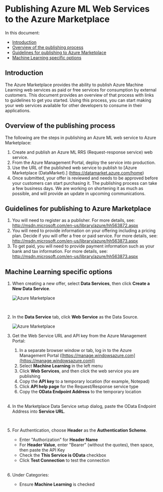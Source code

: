 <properties pageTitle="Publishing Azure ML Web Services to the Azure Marketplace | Azure" description="Publishing Azure ML Web Services to the Azure Marketplace" services="machine-learning" documentationCenter="" authors="Garyericson" manager="paulettm" editor="cgronlun"/>

<tags ms.service="machine-learning" ms.workload="data-services" ms.tgt_pltfrm="na" ms.devlang="na" ms.topic="article" ms.date="10/03/2014" ms.author="garye"/>

# Publishing Azure ML Web Services to the Azure Marketplace 

In this document:

- [Introduction]
- [Overview of the publishing process]
- [Guidelines for publishing to Azure Marketplace]
- [Machine Learning specific options] 

<!--Anchors-->
[Introduction]: #introduction
[Overview of the publishing process]: #overview-of-the-publishing-process
[Guidelines for publishing to Azure Marketplace]: #guidelines-for-publishing-to-azure-marketplace
[Machine Learning specific options]: #machine-learning-specific-options 

## Introduction

The Azure Marketplace provides the ability to publish Azure Machine Learning web services as paid or free services for consumption by external customers. This document provides an overview of that process with links to guidelines to get you started. Using this process, you can start making your web services available for other developers to consume in their applications.

## Overview of the publishing process 

The following are the steps in publishing an Azure ML web service to Azure Marketplace:

1.	Create and publish an Azure ML RRS (Request-response service) web service.
2.	From the Azure Management Portal, deploy the service into production.
3.	Use the URL of the published web service to publish to [Azure Marketplace (DataMarket).] (https://datamarket.azure.com/home) 
4.	Once submitted, your offer is reviewed and needs to be approved before your customers can start purchasing it. The publishing process can take a few business days. We are working on shortening it as much as possible, and will provide an update in upcoming communications.

## Guidelines for publishing to Azure Marketplace

1.	You will need to register as a publisher. For more details, see: <http://msdn.microsoft.com/en-us/library/azure/hh563872.aspx>
2.	You will need to provide information on your offering including a pricing plan. Decide if you will offer a free or paid service. For more details, see: <http://msdn.microsoft.com/en-us/library/azure/hh563873.aspx> 
3.	To get paid, you will need to provide payment information such as your bank and tax information. For more details, see: <http://msdn.microsoft.com/en-us/library/azure/hh563873.aspx>

## Machine Learning specific options


1.	When creating a new offer, select **Data Services**, then click **Create a New Data Service**. 
 
	![Azure Marketplace][image1]

	<br />

2. In the **Data Service** tab, click **Web Service** as the Data Source.

	![Azure Marketplace][image2]

3.	Get the Web Service URL and API key from the Azure Management Portal:
	1.	In a separate browser window or tab, log in to the Azure Management Portal ([https://manage.windowsazure.com](https://manage.windowsazure.com)) 
	2.	Select **Machine Learning** in the left menu
	3.	Click **Web Services**, and then click the web service you are publishing
	4.	Copy the **API key** to a temporary location (for example, Notepad)
	5.	Click **API help page** for the Request/Response service type
	6.	Copy the **OData Endpoint Address** to the temporary location

	<br />

3.	In the Marketplace Data Service setup dialog, paste the OData Endpoint Address into **Service URL**.

	<br />

4. For Authentication, choose **Header** as the **Authentication Scheme**.

	- Enter "Authorization" for **Header Name**
	- For **Header Value**, enter "Bearer" (without the quotes), then space, then paste the API Key
	- Check the **This Service is OData** checkbox
	- Click **Test Connection** to test the connection

	<br />

5.	Under Categories:
	- Ensure **Machine Learning** is checked



[image1]:./media/machine-learning-publish-web-service-to-azure-marketplace/image1.png
[image2]:./media/machine-learning-publish-web-service-to-azure-marketplace/image2.png
